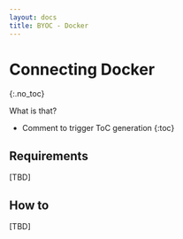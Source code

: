 ```yaml
---
layout: docs
title: BYOC - Docker
---
```


<!-- markdownlint-disable MD022 MD032 -->
# Connecting Docker
{:.no_toc}

What is that?

* Comment to trigger ToC generation
{:toc}
<!-- markdownlint-enable MD022 MD032 -->


## Requirements

[TBD]

## How to

[TBD]